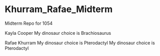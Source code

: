 # Khurram_Rafae_Midterm
Midterm Repo for 1054

Kayla Cooper
My dinosaur choice is Brachiosaurus

Rafae Khurram
My dinosaur choice is Pterodactyl 
My dinosaur choice is Pterodactyl 

